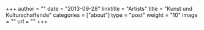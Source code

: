 +++
author = ""
date = "2013-09-28"
linktitle = "Artists"
title = "Kunst und Kulturschaffende"
categories = ["about"]
type = "post"
weight = "10"
image = ""
url = ""
+++

